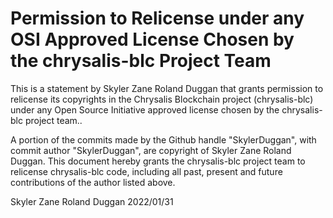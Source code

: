# Permission to Relicense under any OSI Approved License Chosen by the chrysalis-blc Project Team

This is a statement by Skyler Zane Roland Duggan that grants permission to relicense its copyrights in the
Chrysalis Blockchain project (chrysalis-blc) under any Open Source Initiative approved license
chosen by the chrysalis-blc project team..

A portion of the commits made by the Github handle "SkylerDuggan", with commit author 
"SkylerDuggan", are copyright of Skyler Zane Roland Duggan. This document hereby grants the
chrysalis-blc project team to relicense chrysalis-blc code, including all past, present and
future contributions of the author listed above.

Skyler Zane Roland Duggan
2022/01/31
